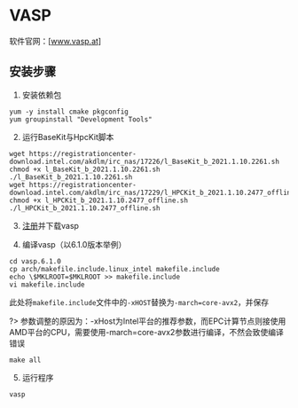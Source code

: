 # VASP

软件官网：[www.vasp.at]

## 安装步骤

1. 安装依赖包

```
yum -y install cmake pkgconfig
yum groupinstall "Development Tools"
```
2. 运行BaseKit与HpcKit脚本

```
wget https://registrationcenter-download.intel.com/akdlm/irc_nas/17226/l_BaseKit_b_2021.1.10.2261.sh
chmod +x l_BaseKit_b_2021.1.10.2261.sh
./l_BaseKit_b_2021.1.10.2261.sh
wget https://registrationcenter-download.intel.com/akdlm/irc_nas/17229/l_HPCKit_b_2021.1.10.2477_offline.sh 
chmod +x l_HPCKit_b_2021.1.10.2477_offline.sh 
./l_HPCKit_b_2021.1.10.2477_offline.sh 
```

3. [注册](https://www.vasp.at/registration_form/)并下载vasp
 
4. 编译vasp（以6.1.0版本举例）

```
cd vasp.6.1.0
cp arch/makefile.include.linux_intel makefile.include
echo \$MKLROOT=$MKLROOT >> makefile.include
vi makefile.include
```

此处将`makefile.include`文件中的`-xHOST`替换为`-march=core-avx2`，并保存

?> 参数调整的原因为：-xHost为Intel平台的推荐参数，而EPC计算节点则接使用AMD平台的CPU，需要使用-march=core-avx2参数进行编译，不然会致使编译错误

```
make all
```

5. 运行程序

```
vasp
````
